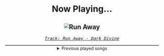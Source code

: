 <div align="center"> 
<h1>Now Playing...</h1>

![Run Away](https://i.scdn.co/image/ab67616d00001e02ce3e49a9d2ef8355d3358e1d)
--
_<samp><a href="https://open.spotify.com/track/68E7GZp3O8kUUykesNNzD6">Track: Run Away - Dark Divine</a></samp>_

<div style="border: 1px #4B5054 solid"></div>
<details>
  <summary>
    Previous played songs
  </summary>
  <table>
    <thead>
      <tr>
        <th>
          Artist
        </th>
        <th>
          Song
        </th>
        <th>
          Link
        </th>
      </tr>
    </thead>
    <tbody>
      <tr><td>Dark Divine</td><td>Run Away</td><td><a href="https://open.spotify.com/track/68E7GZp3O8kUUykesNNzD6">https://open.spotify.com/track/68E7GZp3O8kUUykesNNzD6</a></td></tr><tr><td>Dark Divine</td><td>Halloweentown</td><td><a href="https://open.spotify.com/track/1Z6AlzxE9BwFWttR6uQB5a">https://open.spotify.com/track/1Z6AlzxE9BwFWttR6uQB5a</a></td></tr><tr><td>The Word Alive</td><td>Nocturnal Future</td><td><a href="https://open.spotify.com/track/1Y5jDuVd6djgjTn5UetTxm">https://open.spotify.com/track/1Y5jDuVd6djgjTn5UetTxm</a></td></tr><tr><td>Unleash The Archers</td><td>Awakening - Instrumental</td><td><a href="https://open.spotify.com/track/69aJq42xNmpSNuKY0ZOpf5">https://open.spotify.com/track/69aJq42xNmpSNuKY0ZOpf5</a></td></tr><tr><td>U.D.O.</td><td>What a Hell of a Night</td><td><a href="https://open.spotify.com/track/0tGnV16VUYhBYIqdKlaYs1">https://open.spotify.com/track/0tGnV16VUYhBYIqdKlaYs1</a></td></tr><tr><td>Autograph</td><td>Feels so Good</td><td><a href="https://open.spotify.com/track/0uH6e8egulYJv3Jgq6ryN9">https://open.spotify.com/track/0uH6e8egulYJv3Jgq6ryN9</a></td></tr><tr><td>Our Last Night</td><td>Unholy</td><td><a href="https://open.spotify.com/track/1QposYqMrnrYKWRUqQT1WW">https://open.spotify.com/track/1QposYqMrnrYKWRUqQT1WW</a></td></tr><tr><td>Harakiri for the Sky</td><td>Homecoming: Denied!</td><td><a href="https://open.spotify.com/track/2H4wZVd1E2sk3QJzpICiIM">https://open.spotify.com/track/2H4wZVd1E2sk3QJzpICiIM</a></td></tr><tr><td>Korpiklaani</td><td>Crystallomancy</td><td><a href="https://open.spotify.com/track/2zuNM2IlY5ScXmgB5yCKX5">https://open.spotify.com/track/2zuNM2IlY5ScXmgB5yCKX5</a></td></tr><tr><td>Kim Dracula</td><td>Drown</td><td><a href="https://open.spotify.com/track/2jPqRiw1kJvxDKIibCPhHu">https://open.spotify.com/track/2jPqRiw1kJvxDKIibCPhHu</a></td></tr><tr><td>Caleb Hyles</td><td>Idolize</td><td><a href="https://open.spotify.com/track/4DTbYTwtvn6ibnpeXV8tIR">https://open.spotify.com/track/4DTbYTwtvn6ibnpeXV8tIR</a></td></tr><tr><td>Korn</td><td>Worst Is On Its Way [Feat. Danny Brown & Meechy Darko] - HEALTH Remix</td><td><a href="https://open.spotify.com/track/6m5bseSyKNEasHC6y49fgX">https://open.spotify.com/track/6m5bseSyKNEasHC6y49fgX</a></td></tr><tr><td>BABYMETAL</td><td>Monochrome</td><td><a href="https://open.spotify.com/track/2Rw6wkd0q3LXx5xsdjLs1P">https://open.spotify.com/track/2Rw6wkd0q3LXx5xsdjLs1P</a></td></tr><tr><td>Unlike Pluto</td><td>Drown Me</td><td><a href="https://open.spotify.com/track/48XTpfKcCq17EpDLBKHmK3">https://open.spotify.com/track/48XTpfKcCq17EpDLBKHmK3</a></td></tr><tr><td>Disturbed</td><td>Bad Man</td><td><a href="https://open.spotify.com/track/0CGyintEvK6qL0BPvQWZ37">https://open.spotify.com/track/0CGyintEvK6qL0BPvQWZ37</a></td></tr><tr><td>Caleb Hyles</td><td>Idolize</td><td><a href="https://open.spotify.com/track/4DTbYTwtvn6ibnpeXV8tIR">https://open.spotify.com/track/4DTbYTwtvn6ibnpeXV8tIR</a></td></tr><tr><td>Caleb Hyles</td><td>Idolize</td><td><a href="https://open.spotify.com/track/4DTbYTwtvn6ibnpeXV8tIR">https://open.spotify.com/track/4DTbYTwtvn6ibnpeXV8tIR</a></td></tr><tr><td>Krypy</td><td>MONEY IN THE AIR</td><td><a href="https://open.spotify.com/track/6AhEIoffDdPlVTXZp93roh">https://open.spotify.com/track/6AhEIoffDdPlVTXZp93roh</a></td></tr><tr><td>Atreyu</td><td>Blow</td><td><a href="https://open.spotify.com/track/1QQPdR1BYLoZyYe8C8XW9C">https://open.spotify.com/track/1QQPdR1BYLoZyYe8C8XW9C</a></td></tr><tr><td>Sonic Syndicate</td><td>Turn It Up</td><td><a href="https://open.spotify.com/track/6wvAaVbRjYjxzjeA4B1Ep4">https://open.spotify.com/track/6wvAaVbRjYjxzjeA4B1Ep4</a></td></tr>
    </tbody>
  </table>
</details>

</div>
